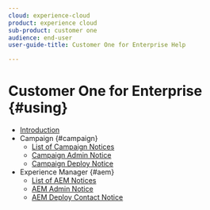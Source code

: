 ```yaml
---
cloud: experience-cloud
product: experience cloud
sub-product: customer one
audience: end-user
user-guide-title: Customer One for Enterprise Help

---
```


# Customer One for Enterprise {#using}

+ [Introduction](home.md)
+ Campaign {#campaign}
  + [List of Campaign Notices](campaign.md)
  + [Campaign Admin Notice](campaign-admin.md)
  + [Campaign Deploy Notice](campaign-deploy.md)
+ Experience Manager {#aem}
  + [List of AEM Notices](aem.md)
  + [AEM Admin Notice](aem-admin.md)
  + [AEM Deploy Contact Notice](aem-deploy.md)
